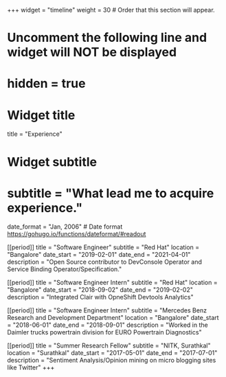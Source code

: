 +++
widget = "timeline"
weight = 30  # Order that this section will appear.

# Uncomment the following line and widget will NOT be displayed
# hidden = true

# Widget title
title = "Experience"
# Widget subtitle
# subtitle = "What lead me to acquire experience."

date_format = "Jan, 2006" # Date format https://gohugo.io/functions/dateformat/#readout

[[period]]
  title = "Software Engineer"
  subtitle = "Red Hat"
  location = "Bangalore"
  date_start =  "2019-02-01"
  date_end = "2021-04-01" 
  description = "Open Source contributor to DevConsole Operator and Service Binding Operator/Specification."

[[period]]
  title = "Software Engineer Intern"
  subtitle = "Red Hat"
  location = "Bangalore"
  date_start = "2018-09-02"
  date_end = "2019-02-02"
  description = "Integrated Clair with OpneShift Devtools Analytics"

[[period]]
  title = "Software Engineer Intern"
  subtitle = "Mercedes Benz Research and Development Department"
  location = "Bangalore"
  date_start = "2018-06-01"
  date_end = "2018-09-01"
  description = "Worked in the Daimler trucks powertrain division for EURO Powertrain Diagnostics"


[[period]]
  title = "Summer Research Fellow"
  subtitle = "NITK, Surathkal"
  location = "Surathkal"
  date_start = "2017-05-01"
  date_end = "2017-07-01"
  description = "Sentiment Analysis/Opinion mining on micro blogging sites like Twitter"
+++